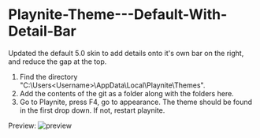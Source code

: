 # Playnite-Theme---Default-With-Detail-Bar
Updated the default 5.0 skin to add details onto it's own bar on the right, and reduce the gap at the top.


1. Find the directory "C:\Users\<Username>\AppData\Local\Playnite\Themes".
2. Add the contents of the git as a folder along with the folders here.
3. Go to Playnite, press F4, go to appearance. The theme should be found in the first drop down. If not, restart playnite.

Preview:
![preview](https://user-images.githubusercontent.com/3857070/62634632-2280a080-b92e-11e9-8188-cb5f874811a0.png)
